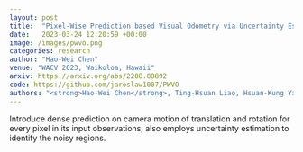 ```yaml
---
layout: post
title:  "Pixel-Wise Prediction based Visual Odometry via Uncertainty Estimation"
date:   2023-03-24 12:20:59 +00:00
image: /images/pwvo.png
categories: research
author: "Hao-Wei Chen"
venue: "WACV 2023, Waikoloa, Hawaii"
arxiv: https://arxiv.org/abs/2208.08892
code: https://github.com/jaroslaw1007/PWVO
authors: "<strong>Hao-Wei Chen</strong>, Ting-Hsuan Liao, Hsuan-Kung Yang, and Chun-Yi Lee"
---
```

Introduce dense prediction on camera motion of translation and rotation for every pixel in its input observations, also employs uncertainty estimation to identify the noisy regions.